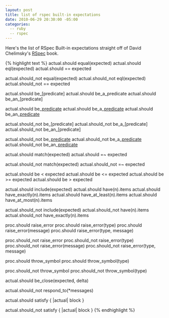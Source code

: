 ```yaml
---
layout: post
title: list of rspec built-in expectations
date: 2010-06-29 20:30:00 -05:00
categories:
  -- ruby
  -- rspec
---
```


Here's the list of RSpec Built-in expectations straight off of David Chelimsky's [RSpec](http://www.pragprog.com/titles/achbd/the-rspec-book) book.

{% highlight text %}
actual.should equal(expected)
actual.should eql(expected)
actual.should == expected 

actual.should_not equal(expected)
actual.should_not eql(expected)
actual.should_not == expected

actual.should be_[predicate]
actual.should be_a_predicate
actual.should be_an_[predicate]

actual.should be_[predicate](*args)
actual.should be_a_[predicate](*args)
actual.should be_an_[predicate](*args)

actual.should_not be_[predicate]
actual.should_not be_a_[predicate]
actual.should_not be_an_[predicate]

actual.should_not be_[predicate](*args)
actual.should_not be_a_[predicate](*args)
actual.should_not be_an_[predicate](*args)

actual.should match(expected)
actual.should =~ expected

actual.should_not match(expected)
actual.should_not =~ expected

actual.should be < expected
actual.should be <= expected
actual.should be >= expected
actual.should be > expected

actual.should include(expected)
actual.should have(n).items
actual.should have_exactly(n).items
actual.should have_at_least(n).items
actual.should have_at_most(n).items

actual.should_not include(expected)
actual.should_not have(n).items
actual.should_not have_exactly(n).items

proc.should raise_error
proc.should raise_error(type)
proc.should raise_error(message)
proc.should raise_error(type, message)

proc.should_not raise_error
proc.should_not raise_error(type)
proc.should_not raise_error(message)
proc.should_not raise_error(type, message)

proc.should throw_symbol
proc.should throw_symbol(type)

proc.should_not throw_symbol
proc.should_not throw_symbol(type)

actual.should be_close(expected, delta)

actual.should_not respond_to(*messages)

actual.should satisfy { |actual| block }

actual.should_not satisfy { |actual| block }
{% endhighlight %}
